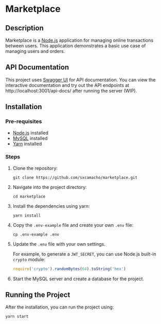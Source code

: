 # Marketplace

## Description

Marketplace is a [Node.js](https://nodejs.org/en/) application for managing online transactions between users. This application demonstrates a basic use case of managing users and orders.

## API Documentation

This project uses [Swagger UI](https://swagger.io/tools/swagger-ui/) for API documentation. You can view the interactive documentation and try out the API endpoints at http://localhost:3001/api-docs/ after running the server (WIP).

## Installation

### Pre-requisites
- [Node.js](https://nodejs.org/en/download/) installed
- [MySQL](https://dev.mysql.com/downloads/installer/) installed
- [Yarn](https://classic.yarnpkg.com/en/docs/install/#mac-stable) installed

### Steps
1. Clone the repository:
   ```
   git clone https://github.com/sxcamacho/marketplace.git
   ```
2. Navigate into the project directory:
   ```
   cd marketplace
   ```
3. Install the dependencies using yarn:
   ```
   yarn install
   ```
4. Copy the `.env-example` file and create your own `.env` file:
   ```
   cp .env-example .env
   ```
5. Update the `.env` file with your own settings.

   For example, to generate a `JWT_SECRET`, you can use Node.js built-in `crypto` module:
   ```javascript
   require('crypto').randomBytes(64).toString('hex')
   ```
6. Start the MySQL server and create a database for the project.

## Running the Project
After the installation, you can run the project using:

```
yarn start
```